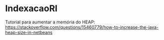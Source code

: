 # IndexacaoRI

Tutorial para aumentar a memória do HEAP: https://stackoverflow.com/questions/15460779/how-to-increase-the-java-heap-size-in-netbeans
